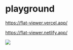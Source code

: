 # playground

https://flat-viewer.vercel.app/

https://flat-viewer.netlify.app/


![](https://github.com/bing-wallpapers/wallpaper-china/blob/main/static/2022-11-5-4k.jpg?raw=true)
